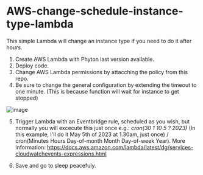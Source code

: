 # AWS-change-schedule-instance-type-lambda

This simple Lambda will change an instance type if you need to do it after hours.

1. Create AWS Lambda with Phyton last version available.
2. Deploy code.
3. Change AWS Lambda permissions by attacching the policy from this repo.
4. Be sure to change the general configuration by extending the timeout to one minute. (This is because function will wait for instance to get stopped)

![image](https://user-images.githubusercontent.com/103848038/222123223-25b6fe2a-33af-4b2e-b9d8-26f73f7b319e.png)

5. Trigger Lambda with an Eventbridge rule, scheduled as you wish, but normally you will excecute this just once e.g.: *cron(30 1 10 5 ? 2023)* (In this example, I'll do it May 5th of 2023 at 1.30am, just once)  / cron(Minutes Hours Day-of-month Month Day-of-week Year). More information: https://docs.aws.amazon.com/lambda/latest/dg/services-cloudwatchevents-expressions.html

6. Save and go to sleep peacefuly.
